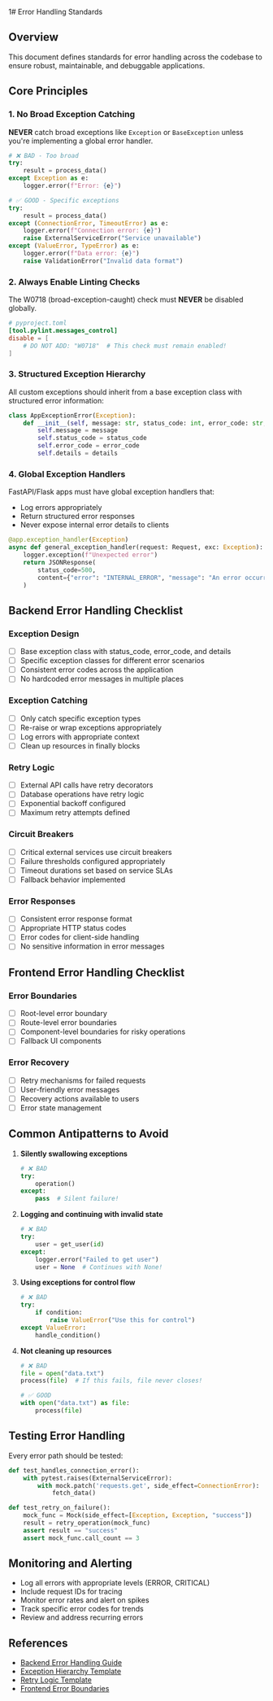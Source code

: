 1# Error Handling Standards

## Overview
This document defines standards for error handling across the codebase to ensure robust, maintainable, and debuggable applications.

## Core Principles

### 1. No Broad Exception Catching
**NEVER** catch broad exceptions like `Exception` or `BaseException` unless you're implementing a global error handler.

```python
# ❌ BAD - Too broad
try:
    result = process_data()
except Exception as e:
    logger.error(f"Error: {e}")

# ✅ GOOD - Specific exceptions
try:
    result = process_data()
except (ConnectionError, TimeoutError) as e:
    logger.error(f"Connection error: {e}")
    raise ExternalServiceError("Service unavailable")
except (ValueError, TypeError) as e:
    logger.error(f"Data error: {e}")
    raise ValidationError("Invalid data format")
```

### 2. Always Enable Linting Checks
The W0718 (broad-exception-caught) check must **NEVER** be disabled globally.

```toml
# pyproject.toml
[tool.pylint.messages_control]
disable = [
    # DO NOT ADD: "W0718"  # This check must remain enabled!
]
```

### 3. Structured Exception Hierarchy
All custom exceptions should inherit from a base exception class with structured error information:

```python
class AppExceptionError(Exception):
    def __init__(self, message: str, status_code: int, error_code: str, details: dict):
        self.message = message
        self.status_code = status_code
        self.error_code = error_code
        self.details = details
```

### 4. Global Exception Handlers
FastAPI/Flask apps must have global exception handlers that:
- Log errors appropriately
- Return structured error responses
- Never expose internal error details to clients

```python
@app.exception_handler(Exception)
async def general_exception_handler(request: Request, exc: Exception):
    logger.exception(f"Unexpected error")
    return JSONResponse(
        status_code=500,
        content={"error": "INTERNAL_ERROR", "message": "An error occurred"}
    )
```

## Backend Error Handling Checklist

### Exception Design
- [ ] Base exception class with status_code, error_code, and details
- [ ] Specific exception classes for different error scenarios
- [ ] Consistent error codes across the application
- [ ] No hardcoded error messages in multiple places

### Exception Catching
- [ ] Only catch specific exception types
- [ ] Re-raise or wrap exceptions appropriately
- [ ] Log errors with appropriate context
- [ ] Clean up resources in finally blocks

### Retry Logic
- [ ] External API calls have retry decorators
- [ ] Database operations have retry logic
- [ ] Exponential backoff configured
- [ ] Maximum retry attempts defined

### Circuit Breakers
- [ ] Critical external services use circuit breakers
- [ ] Failure thresholds configured appropriately
- [ ] Timeout durations set based on service SLAs
- [ ] Fallback behavior implemented

### Error Responses
- [ ] Consistent error response format
- [ ] Appropriate HTTP status codes
- [ ] Error codes for client-side handling
- [ ] No sensitive information in error messages

## Frontend Error Handling Checklist

### Error Boundaries
- [ ] Root-level error boundary
- [ ] Route-level error boundaries
- [ ] Component-level boundaries for risky operations
- [ ] Fallback UI components

### Error Recovery
- [ ] Retry mechanisms for failed requests
- [ ] User-friendly error messages
- [ ] Recovery actions available to users
- [ ] Error state management

## Common Antipatterns to Avoid

1. **Silently swallowing exceptions**
   ```python
   # ❌ BAD
   try:
       operation()
   except:
       pass  # Silent failure!
   ```

2. **Logging and continuing with invalid state**
   ```python
   # ❌ BAD
   try:
       user = get_user(id)
   except:
       logger.error("Failed to get user")
       user = None  # Continues with None!
   ```

3. **Using exceptions for control flow**
   ```python
   # ❌ BAD
   try:
       if condition:
           raise ValueError("Use this for control")
   except ValueError:
       handle_condition()
   ```

4. **Not cleaning up resources**
   ```python
   # ❌ BAD
   file = open("data.txt")
   process(file)  # If this fails, file never closes!

   # ✅ GOOD
   with open("data.txt") as file:
       process(file)
   ```

## Testing Error Handling

Every error path should be tested:

```python
def test_handles_connection_error():
    with pytest.raises(ExternalServiceError):
        with mock.patch('requests.get', side_effect=ConnectionError):
            fetch_data()

def test_retry_on_failure():
    mock_func = Mock(side_effect=[Exception, Exception, "success"])
    result = retry_operation(mock_func)
    assert result == "success"
    assert mock_func.call_count == 3
```

## Monitoring and Alerting

- Log all errors with appropriate levels (ERROR, CRITICAL)
- Include request IDs for tracing
- Monitor error rates and alert on spikes
- Track specific error codes for trends
- Review and address recurring errors

## References

- [Backend Error Handling Guide](.ai/howto/implement-backend-error-handling.md)
- [Exception Hierarchy Template](.ai/templates/backend-exception-hierarchy.py.template)
- [Retry Logic Template](.ai/templates/backend-retry-logic.py.template)
- [Frontend Error Boundaries](.ai/howto/implement-error-boundaries.md)
